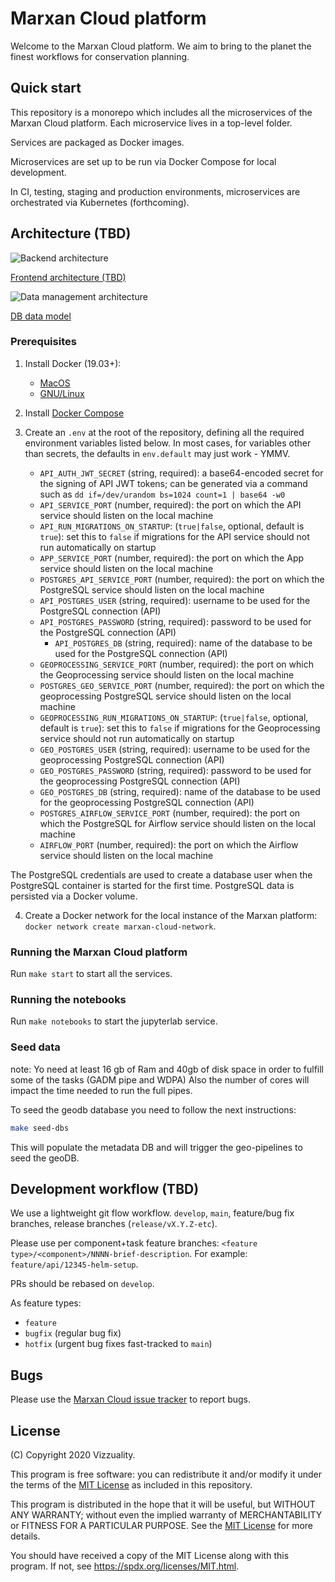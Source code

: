 # Marxan Cloud platform

Welcome to the Marxan Cloud platform. We aim to bring to the planet the finest
workflows for conservation planning.

## Quick start

This repository is a monorepo which includes all the microservices of the Marxan
Cloud platform. Each microservice lives in a top-level folder.

Services are packaged as Docker images.

Microservices are set up to be run via Docker Compose for local development.

In CI, testing, staging and production environments, microservices are
orchestrated via Kubernetes (forthcoming).

## Architecture (TBD)
![Backend architecture](http://www.plantuml.com/plantuml/proxy?cache=no&src=https://raw.githubusercontent.com/Vizzuality/marxan-cloud/develop/marxan-api-architecture.puml)

[Frontend architecture (TBD)]()

![Data management architecture](http://www.plantuml.com/plantuml/proxy?cache=no&src=https://raw.githubusercontent.com/Vizzuality/marxan-cloud/develop/marxan-data-processing-architecture.puml)

[DB data model](https://dbdiagram.io/embed/5ff8693580d742080a358e7f)

### Prerequisites

1. Install Docker (19.03+):
   * [MacOS](https://docs.docker.com/docker-for-mac/)
   * [GNU/Linux](https://docs.docker.com/install/linux/docker-ce/ubuntu/)
2. Install [Docker Compose](https://docs.docker.com/compose/install/)
3. Create an `.env` at the root of the repository, defining all the required
   environment variables listed below. In most cases, for variables other
   than secrets, the defaults in `env.default` may just work - YMMV.

   * `API_AUTH_JWT_SECRET` (string, required): a base64-encoded secret for the
     signing of API JWT tokens; can be generated via a command such as `dd
     if=/dev/urandom bs=1024 count=1 | base64 -w0`
   * `API_SERVICE_PORT` (number, required): the port on which the API service should
     listen on the local machine
   * `API_RUN_MIGRATIONS_ON_STARTUP`: (`true|false`, optional, default is
     `true`): set this to `false` if migrations for the API service should not
     run automatically on startup
   * `APP_SERVICE_PORT` (number, required): the port on which the App service should
     listen on the local machine
   * `POSTGRES_API_SERVICE_PORT` (number, required): the port on which the
     PostgreSQL service should listen on the local machine
   * `API_POSTGRES_USER` (string, required): username to be used for the
     PostgreSQL connection (API)
   * `API_POSTGRES_PASSWORD` (string, required): password to be used for the
     PostgreSQL connection (API)
	 * `API_POSTGRES_DB` (string, required): name of the database to be used for
     the PostgreSQL connection (API)
   * `GEOPROCESSING_SERVICE_PORT` (number, required): the port on which the
     Geoprocessing service should listen on the local machine
   * `POSTGRES_GEO_SERVICE_PORT` (number, required): the port on which the
     geoprocessing PostgreSQL service should listen on the local machine
   * `GEOPROCESSING_RUN_MIGRATIONS_ON_STARTUP`: (`true|false`, optional, default
     is `true`): set this to `false` if migrations for the Geoprocessing service
     should not run automatically on startup
   * `GEO_POSTGRES_USER` (string, required): username to be used for the
      geoprocessing PostgreSQL connection (API)
   * `GEO_POSTGRES_PASSWORD` (string, required): password to be used for the
     geoprocessing PostgreSQL connection (API)
   * `GEO_POSTGRES_DB` (string, required): name of the database to be used for
     the geoprocessing PostgreSQL connection (API)
   * `POSTGRES_AIRFLOW_SERVICE_PORT` (number, required): the port on which the
     PostgreSQL for Airflow service should listen on the local machine
   * `AIRFLOW_PORT` (number, required): the port on which the
     Airflow service should listen on the local machine

The PostgreSQL credentials are used to create a database user when the
PostgreSQL container is started for the first time. PostgreSQL data is persisted
via a Docker volume.

4. Create a Docker network for the local instance of the Marxan platform:
   `docker network create marxan-cloud-network`.

### Running the Marxan Cloud platform

Run `make start` to start all the services.

### Running the notebooks

Run `make notebooks` to start the jupyterlab service.

### Seed data
note: Yo need at least 16 gb of Ram and 40gb of disk space in order to fulfill some of the tasks (GADM pipe and WDPA) Also the number of cores will impact the time needed to run the full pipes.

To seed the geodb database you need to follow the next instructions:

``` bash
make seed-dbs
```

This will populate the metadata DB and will trigger the geo-pipelines to seed the geoDB.

## Development workflow (TBD)

We use a lightweight git flow workflow. `develop`, `main`, feature/bug fix
branches, release branches (`release/vX.Y.Z-etc`).

Please use per component+task feature branches: `<feature
type>/<component>/NNNN-brief-description`. For example:
`feature/api/12345-helm-setup`.

PRs should be rebased on `develop`.

As feature types:

* `feature`
* `bugfix` (regular bug fix)
* `hotfix` (urgent bug fixes fast-tracked to `main`)

## Bugs

Please use the [Marxan Cloud issue
tracker](https://github.com/Vizzuality/marxan-cloud/issues) to report bugs.

## License

(C) Copyright 2020 Vizzuality.

This program is free software: you can redistribute it and/or modify it under
the terms of the [MIT License](LICENSE) as included in this repository.

This program is distributed in the hope that it will be useful, but WITHOUT ANY
WARRANTY; without even the implied warranty of MERCHANTABILITY or FITNESS FOR A
PARTICULAR PURPOSE.  See the [MIT License](LICENSE) for more details.

You should have received a copy of the MIT License along with this program.  If
not, see https://spdx.org/licenses/MIT.html.
